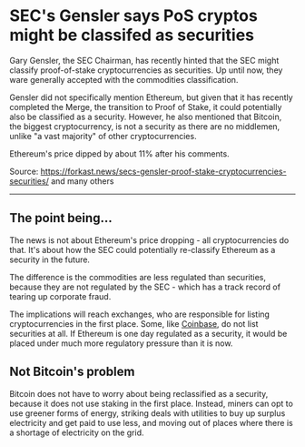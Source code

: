 # SEC's Gensler says PoS cryptos might be classifed as securities

Gary Gensler, the SEC Chairman, has recently hinted that the SEC might classify proof-of-stake cryptocurrencies as securities. Up until now, they ware generally accepted with the commodities classification.

Gensler did not specifically mention Ethereum, but given that it has recently completed the Merge, the transition to Proof of Stake, it could potentially also be classified as a security. However, he also mentioned that Bitcoin, the biggest cryptocurrency, is not a security as there are no middlemen, unlike "a vast majority" of other cryptocurrencies.

Ethereum's price dipped by about 11% after his comments.

Source: https://forkast.news/secs-gensler-proof-stake-cryptocurrencies-securities/ and many others

---

## The point being...

The news is not about Ethereum's price dropping - all cryptocurrencies do that. It's about how the SEC could potentially re-classify Ethereum as a security in the future.

The difference is the commodities are less regulated than securities, because they are not regulated by the SEC - which has a track record of tearing up corporate fraud.

The implications will reach exchanges, who are responsible for listing cryptocurrencies in the first place. Some, like [Coinbase](https://news.crunchbase.com/fintech-ecommerce/crypto-regulation-sec-cftc/), do not list securities at all. If Ethereum is one day regulated as a security, it would be placed under much more regulatory pressure than it is now.

## Not Bitcoin's problem

Bitcoin does not have to worry about being reclassified as a security, because it does not use staking in the first place. Instead, miners can opt to use greener forms of energy, striking deals with utilities to buy up surplus electricity and get paid to use less, and moving out of places where there is a shortage of electricity on the grid.
